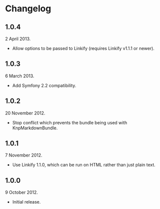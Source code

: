 Changelog
=========

1.0.4
-----

2 April 2013.

* Allow options to be passed to Linkify (requires Linkify v1.1.1 or newer).

1.0.3
-----

6 March 2013.

* Add Symfony 2.2 compatibility.

1.0.2
-----

20 November 2012.

* Stop conflict which prevents the bundle being used with KnpMarkdownBundle.

1.0.1
-----

7 November 2012.

* Use Linkify 1.1.0, which can be run on HTML rather than just plain text.

1.0.0
-----

9 October 2012.

* Initial release.
